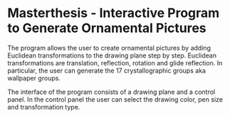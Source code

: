 # Masterthesis - Interactive Program to Generate Ornamental Pictures
The program allows the user to create ornamental pictures by adding Euclidean transformations to the drawing plane step by step.
Euclidean transformations are translation, reflection, rotation and glide reflection. 
In particular, the user can generate the 17 crystallographic groups aka wallpaper groups.

The interface of the program consists of a drawing plane and a control panel.
In the control panel the user can select the drawing color, pen size and transformation type. 
